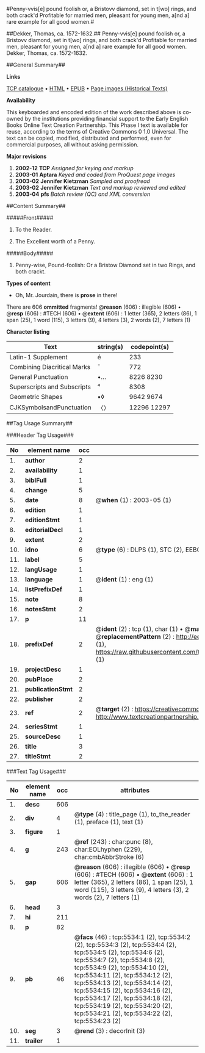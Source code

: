 #Penny-vvis[e] pound foolish or, a Bristovv diamond, set in t[wo] rings, and both crack'd Profitable for married men, pleasant for young men, a[nd a] rare example for all good women.#

##Dekker, Thomas, ca. 1572-1632.##
Penny-vvis[e] pound foolish or, a Bristovv diamond, set in t[wo] rings, and both crack'd Profitable for married men, pleasant for young men, a[nd a] rare example for all good women.
Dekker, Thomas, ca. 1572-1632.

##General Summary##

**Links**

[TCP catalogue](http://www.ota.ox.ac.uk/tcp/)  • 
[HTML](http://tei.it.ox.ac.uk/tcp/Texts-HTML/free/A20/A20075.html)  • 
[EPUB](http://tei.it.ox.ac.uk/tcp/Texts-EPUB/free/A20/A20075.epub) • 
[Page images (Historical Texts)](https://data.historicaltexts.jisc.ac.uk/view?pubId=eebo-99840984e&pageId=eebo-99840984e-5534-1)

**Availability**

This keyboarded and encoded edition of the
	       work described above is co-owned by the institutions
	       providing financial support to the Early English Books
	       Online Text Creation Partnership. This Phase I text is
	       available for reuse, according to the terms of Creative
	       Commons 0 1.0 Universal. The text can be copied,
	       modified, distributed and performed, even for
	       commercial purposes, all without asking permission.

**Major revisions**

1. __2002-12__ __TCP__ *Assigned for keying and markup*
1. __2003-01__ __Aptara__ *Keyed and coded from ProQuest page images*
1. __2003-02__ __Jennifer Kietzman__ *Sampled and proofread*
1. __2003-02__ __Jennifer Kietzman__ *Text and markup reviewed and edited*
1. __2003-04__ __pfs__ *Batch review (QC) and XML conversion*

##Content Summary##

#####Front#####

1. To the Reader.

1. The Excellent worth
of a Penny.

#####Body#####

1. Penny-wise, Pound-foolish: Or
a Bristow Diamond set in two Rings,
and both crackt.

**Types of content**

  * Oh, Mr. Jourdain, there is **prose** in there!

There are 606 **ommitted** fragments! 
 @__reason__ (606) : illegible (606)  •  @__resp__ (606) : #TECH (606)  •  @__extent__ (606) : 1 letter (365), 2 letters (86), 1 span (25), 1 word (115), 3 letters (9), 4 letters (3), 2 words (2), 7 letters (1)

**Character listing**


|Text|string(s)|codepoint(s)|
|---|---|---|
|Latin-1 Supplement|é|233|
|Combining             Diacritical Marks|̄|772|
|General Punctuation|•…|8226 8230|
|Superscripts             and Subscripts|⁴|8308|
|Geometric Shapes|▪◊|9642 9674|
|CJKSymbolsandPunctuation|〈〉|12296 12297|

##Tag Usage Summary##

###Header Tag Usage###

|No|element name|occ|attributes|
|---|---|---|---|
|1.|__author__|2||
|2.|__availability__|1||
|3.|__biblFull__|1||
|4.|__change__|5||
|5.|__date__|8| @__when__ (1) : 2003-05 (1)|
|6.|__edition__|1||
|7.|__editionStmt__|1||
|8.|__editorialDecl__|1||
|9.|__extent__|2||
|10.|__idno__|6| @__type__ (6) : DLPS (1), STC (2), EEBO-CITATION (1), PROQUEST (1), VID (1)|
|11.|__label__|5||
|12.|__langUsage__|1||
|13.|__language__|1| @__ident__ (1) : eng (1)|
|14.|__listPrefixDef__|1||
|15.|__note__|8||
|16.|__notesStmt__|2||
|17.|__p__|11||
|18.|__prefixDef__|2| @__ident__ (2) : tcp (1), char (1)  •  @__matchPattern__ (2) : ([0-9\-]+):([0-9IVX]+) (1), (.+) (1)  •  @__replacementPattern__ (2) : http://eebo.chadwyck.com/downloadtiff?vid=$1&page=$2 (1), https://raw.githubusercontent.com/textcreationpartnership/Texts/master/tcpchars.xml#$1 (1)|
|19.|__projectDesc__|1||
|20.|__pubPlace__|2||
|21.|__publicationStmt__|2||
|22.|__publisher__|2||
|23.|__ref__|2| @__target__ (2) : https://creativecommons.org/publicdomain/zero/1.0/ (1), http://www.textcreationpartnership.org/docs/. (1)|
|24.|__seriesStmt__|1||
|25.|__sourceDesc__|1||
|26.|__title__|3||
|27.|__titleStmt__|2||


###Text Tag Usage###

|No|element name|occ|attributes|
|---|---|---|---|
|1.|__desc__|606||
|2.|__div__|4| @__type__ (4) : title_page (1), to_the_reader (1), preface (1), text (1)|
|3.|__figure__|1||
|4.|__g__|243| @__ref__ (243) : char:punc (8), char:EOLhyphen (229), char:cmbAbbrStroke (6)|
|5.|__gap__|606| @__reason__ (606) : illegible (606)  •  @__resp__ (606) : #TECH (606)  •  @__extent__ (606) : 1 letter (365), 2 letters (86), 1 span (25), 1 word (115), 3 letters (9), 4 letters (3), 2 words (2), 7 letters (1)|
|6.|__head__|3||
|7.|__hi__|211||
|8.|__p__|82||
|9.|__pb__|46| @__facs__ (46) : tcp:5534:1 (2), tcp:5534:2 (2), tcp:5534:3 (2), tcp:5534:4 (2), tcp:5534:5 (2), tcp:5534:6 (2), tcp:5534:7 (2), tcp:5534:8 (2), tcp:5534:9 (2), tcp:5534:10 (2), tcp:5534:11 (2), tcp:5534:12 (2), tcp:5534:13 (2), tcp:5534:14 (2), tcp:5534:15 (2), tcp:5534:16 (2), tcp:5534:17 (2), tcp:5534:18 (2), tcp:5534:19 (2), tcp:5534:20 (2), tcp:5534:21 (2), tcp:5534:22 (2), tcp:5534:23 (2)|
|10.|__seg__|3| @__rend__ (3) : decorInit (3)|
|11.|__trailer__|1||
